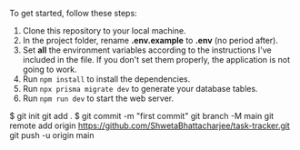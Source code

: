 
To get started, follow these steps:
1. Clone this repository to your local machine. 
2. In the project folder, rename **.env.example** to **.env** (no period after). 
3. Set **all** the environment variables according to the instructions I've included in the file. If you don't set them properly, the application is not going to work.
4. Run `npm install` to install the dependencies.
5. Run `npx prisma migrate dev` to generate your database tables.
6. Run `npm run dev` to start the web server. 

$ git init
git add .
$ git commit -m "first commit"
git branch -M main
git remote add origin https://github.com/ShwetaBhattacharjee/task-tracker.git
git push -u origin main


